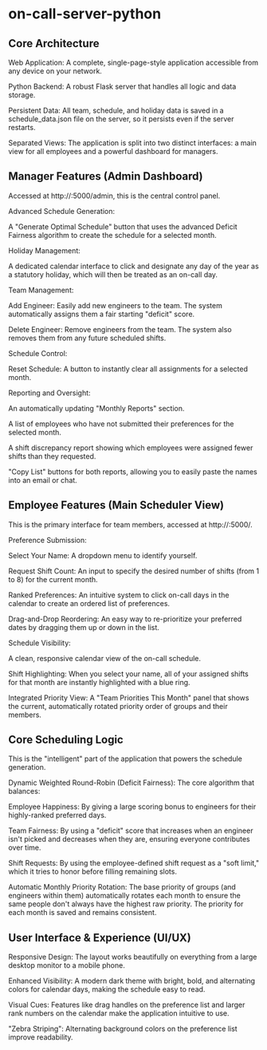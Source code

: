 # on-call-server-python
## Core Architecture
Web Application: A complete, single-page-style application accessible from any device on your network.

Python Backend: A robust Flask server that handles all logic and data storage.

Persistent Data: All team, schedule, and holiday data is saved in a schedule_data.json file on the server, so it persists even if the server restarts.

Separated Views: The application is split into two distinct interfaces: a main view for all employees and a powerful dashboard for managers.

## Manager Features (Admin Dashboard)
Accessed at http://<your-server-ip>:5000/admin, this is the central control panel.

Advanced Schedule Generation:

A "Generate Optimal Schedule" button that uses the advanced Deficit Fairness algorithm to create the schedule for a selected month.

Holiday Management:

A dedicated calendar interface to click and designate any day of the year as a statutory holiday, which will then be treated as an on-call day.

Team Management:

Add Engineer: Easily add new engineers to the team. The system automatically assigns them a fair starting "deficit" score.

Delete Engineer: Remove engineers from the team. The system also removes them from any future scheduled shifts.

Schedule Control:

Reset Schedule: A button to instantly clear all assignments for a selected month.

Reporting and Oversight:

An automatically updating "Monthly Reports" section.

A list of employees who have not submitted their preferences for the selected month.

A shift discrepancy report showing which employees were assigned fewer shifts than they requested.

"Copy List" buttons for both reports, allowing you to easily paste the names into an email or chat.

## Employee Features (Main Scheduler View)
This is the primary interface for team members, accessed at http://<your-server-ip>:5000/.

Preference Submission:

Select Your Name: A dropdown menu to identify yourself.

Request Shift Count: An input to specify the desired number of shifts (from 1 to 8) for the current month.

Ranked Preferences: An intuitive system to click on-call days in the calendar to create an ordered list of preferences.

Drag-and-Drop Reordering: An easy way to re-prioritize your preferred dates by dragging them up or down in the list.

Schedule Visibility:

A clean, responsive calendar view of the on-call schedule.

Shift Highlighting: When you select your name, all of your assigned shifts for that month are instantly highlighted with a blue ring.

Integrated Priority View: A "Team Priorities This Month" panel that shows the current, automatically rotated priority order of groups and their members.

## Core Scheduling Logic
This is the "intelligent" part of the application that powers the schedule generation.

Dynamic Weighted Round-Robin (Deficit Fairness): The core algorithm that balances:

Employee Happiness: By giving a large scoring bonus to engineers for their highly-ranked preferred days.

Team Fairness: By using a "deficit" score that increases when an engineer isn't picked and decreases when they are, ensuring everyone contributes over time.

Shift Requests: By using the employee-defined shift request as a "soft limit," which it tries to honor before filling remaining slots.

Automatic Monthly Priority Rotation: The base priority of groups (and engineers within them) automatically rotates each month to ensure the same people don't always have the highest raw priority. The priority for each month is saved and remains consistent.

## User Interface & Experience (UI/UX)
Responsive Design: The layout works beautifully on everything from a large desktop monitor to a mobile phone.

Enhanced Visibility: A modern dark theme with bright, bold, and alternating colors for calendar days, making the schedule easy to read.

Visual Cues: Features like drag handles on the preference list and larger rank numbers on the calendar make the application intuitive to use.

"Zebra Striping": Alternating background colors on the preference list improve readability.






